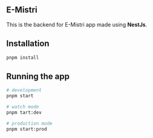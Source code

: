 ## E-Mistri

This is the backend for E-Mistri app made using **NestJs**.

## Installation

```bash
pnpm install
```

## Running the app

```bash
# development
pnpm start

# watch mode
pnpm tart:dev

# production mode
pnpm start:prod
```
